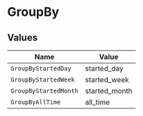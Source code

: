 # GroupBy


## Values

| Name                  | Value                 |
| --------------------- | --------------------- |
| `GroupByStartedDay`   | started_day           |
| `GroupByStartedWeek`  | started_week          |
| `GroupByStartedMonth` | started_month         |
| `GroupByAllTime`      | all_time              |